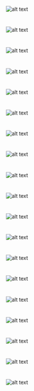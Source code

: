 ![alt text](/readme_img/슬라이드1.jpg)
#
![alt text](/readme_img/슬라이드5.jpg)
#
![alt text](/readme_img/슬라이드15.jpg)
#
![alt text](/readme_img/슬라이드16.jpg)
#
![alt text](/readme_img/슬라이드17.jpg)
#
![alt text](/readme_img/슬라이드18.jpg)
#
![alt text](/readme_img/슬라이드19.jpg)
#
![alt text](/readme_img/슬라이드20.jpg)
#
![alt text](/readme_img/슬라이드23.jpg)
#
![alt text](/readme_img/슬라이드25.jpg)
#
![alt text](/readme_img/슬라이드26.jpg)
#
![alt text](/readme_img/슬라이드28.jpg)
#
![alt text](/readme_img/슬라이드31.jpg)
#
![alt text](/readme_img/슬라이드32.jpg)
#
![alt text](/readme_img/슬라이드33.jpg)
#
![alt text](/readme_img/슬라이드34.jpg)
#
![alt text](/readme_img/슬라이드35.jpg)
#
![alt text](/readme_img/슬라이드36.jpg)
#
![alt text](/readme_img/슬라이드37.jpg)
